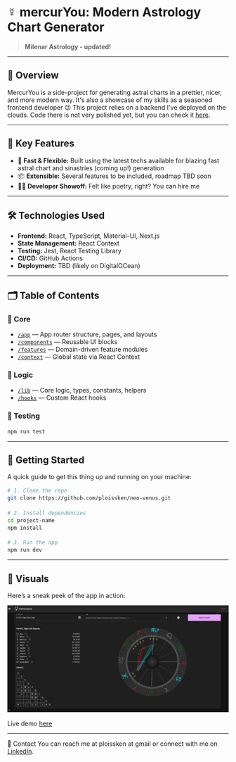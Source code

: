 # ☿ mercurYou: Modern Astrology Chart Generator

> **Milenar Astrology - updated!**

---

## 📜 Overview

MercurYou is a side-project for generating astral charts in a prettier, nicer, and more modern way. It's also a showcase of my skills as a seasoned frontend developer 😉
This project relies on a backend I've deployed on the clouds. Code there is not very polished yet, but you can check it [here](https://github.com/ploissken/neo-mercuryou).

---

## 🔑 Key Features

- 🚀 **Fast & Flexible:** Built using the latest techs available for blazing fast astral chart and sinastries (coming up!) generation
- 📦 **Extensible:** Several features to be included, roadmap TBD soon
- 🧑‍💻 **Developer Showoff:** Felt like poetry, right? You can hire me

---

## 🛠 Technologies Used

- **Frontend:** React, TypeScript, Material-UI, Next.js
- **State Management:** React Context
- **Testing:** Jest, React Testing Library
- **CI/CD:** GitHub Actions
- **Deployment:** TBD (likely on DigitalOCean)

---

## 🗂️ Table of Contents

### 🧠 Core

- [`/app`](./app/README.md) — App router structure, pages, and layouts
- [`/components`](./components/README.md) — Reusable UI blocks
- [`/features`](./features/README.md) — Domain-driven feature modules
- [`/context`](./context/README.md) — Global state via React Context

### 🔧 Logic

- [`/lib`](./lib/README.md) — Core logic, types, constants, helpers
- [`/hooks`](./hooks/README.md) — Custom React hooks

### 🧪 Testing

```bash
npm run test
```

---

## 🔧 Getting Started

A quick guide to get this thing up and running on your machine:

```bash
# 1. Clone the repo
git clone https://github.com/ploissken/neo-venus.git

# 2. Install dependencies
cd project-name
npm install

# 3. Run the app
npm run dev
```

---

## 📸 Visuals

Here’s a sneak peek of the app in action:

![screenshot](./public/screenshot.png)

Live demo [here](https://mercuryou.txto.com.br)

---

📨 Contact
You can reach me at ploissken at gmail or connect with me on [LinkedIn](https://www.linkedin.com/in/rodrigo-souza-97302724/).
